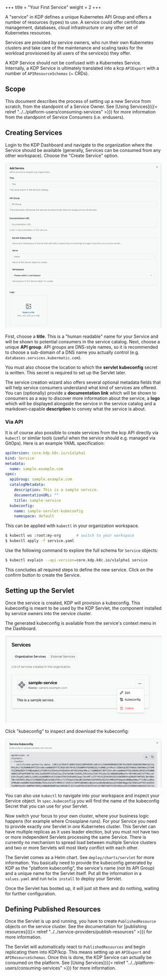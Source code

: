 +++
title = "Your First Service"
weight = 2
+++

A "service" in KDP defines a unique Kubernetes API Group and offers a number of resources (types) to
use. A service could offer certificate management, databases, cloud infrastructure or any other set
of Kubernetes resources.

Services are provided by service owners, who run their own Kubernetes clusters and take care of the
maintenance and scaling tasks for the workload provisioned by all users of the service(s) they
offer.

A KDP Service should not be confused with a Kubernetes Service. Internally, a KDP Service is
ultimately translated into a kcp `APIExport` with a number of `APIResourceSchemas` (~ CRDs).

## Scope

This document describes the process of setting up a new Service from scratch, from the standpoint
of a Service Owner. See [Using Services]({{< relref "../../platform-users/consuming-services" >}})
for more information from the standpoint of Service Consumers (i.e. endusers).

## Creating Services

Login to the KDP Dashboard and navigate to the organization where the Service should be available
(generally, Services can be consumed from any other workspace). Choose the "Create Service" option.

![Service Creation Wizard](service-creation-wizard.png?classes=shadow,border&height=200 "Service Creation Wizard")

First, choose a **title**. This is a "human readable" name for your Service and will be shown to potential
consumers in the service catalog. Next, choose a unique **API group**. API groups are DNS-style names,
so it is recommended to choose a sub-domain of a DNS name you actually control
(e.g. `databases.services.kubermatic.com`).

You must also choose the location to which the **servlet kubeconfig** secret is written.
This secret is required to set up the Servlet later.

The service creation wizard also offers several optional metadata fields that will help service consumers
understand what kind of services are offered. You can (optionally) provide a **documentation link** which
will be shown to consumers as a way to discover more information about the service, a **logo** which will
be displayed alongside the service in the service catalog and a markdown-capable **description** to convey
what the service is about.

### Via API

It is of course also possible to create services from the kcp API directly via `kubectl` or similar tools
(useful when the service should e.g. managed via GitOps). Here is an example YAML specification:

```yaml
apiVersion: core.kdp.k8c.io/v1alpha1
kind: Service
metadata:
  name: sample.example.com
spec:
  apiGroup: sample.example.com
  catalogMetadata:
    description: This is a sample service.
    documentationURL: ""
    title: sample-service
  kubeconfig:
    name: sample-servlet-kubeconfig
    namespace: default
```

This can be applied with `kubectl` in your organization workspace. 

```sh
$ kubectl ws :root:my-org       # switch to your workspace
$ kubectl apply -f service.yaml
```

Use the following command to explore the full schema for `Service` objects:

```sh
$ kubectl explain --api-version=core.kdp.k8c.io/v1alpha1 service
```

This concludes all required steps to define the new service. Click on the confirm button to create
the Service.

## Setting up the Servlet

Once the service is created, KDP will provision a kubeconfig. This kubeconfig is meant to be used
by the KDP Servlet, the component installed by service owners into the service cluster.

The generated kubeconfig is available from the service's context menu in the Dashboard.

![Service Context Menu](service-context-menu.png?classes=shadow,border&height=200 "Service Context Menu")

Click "kubeconfig" to inspect and download the kubeconfig:

![Kubeconfig View](kubeconfig-view.png?classes=shadow,border&height=200 "Kubeconfig View")

You can also use `kubectl` to navigate into your workspace and inspect your Service object.
In `spec.kubeconfig` you will find the name of the kubeconfig Secret that you can use for your Servlet.

Now switch your focus to your own cluster, where your business logic happens (for example where
Crossplane runs). For your Service you need to provide exactly _one_ Servlet in _one_ Kubernetes
cluster. This Servlet can have multiple replicas as it uses leader election, but you must not have
two or more independent Servlets processing the same Service. There is currently no mechanism to
spread load between multiple Service clusters and two or more Servlets will most likely conflict
with each other.

The Servlet comes as a Helm chart. See `deploy/charts/servlet` for more information. You basically
need to provide the kubeconfig generated by KDP as the "platform kubeconfig", the service's name
(not its API Group) and a unique name for the Servlet itself. Put all the information in a
`values.yaml` and run `helm install` to deploy your Servlet.

Once the Servlet has booted up, it will just sit there and do nothing, waiting for further
configuration.

## Defining Published Resources

Once the Servlet is up and running, you have to create `PublishedResource` objects on the service
cluster. See the documentation for
[publishing resources]({{< relref "../../service-providers/publish-resources" >}}) for more
information.

The Servlet will automatically react to `PublishedResources` and begin replicating them into KDP/kcp.
This means setting up an `APIExport` and `APIResourceSchemas`. Once this is done, the KDP Service
can actually be consumed on the platform. See
[Using Services]({{< relref "../../platform-users/consuming-services" >}}) for more information.
